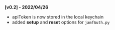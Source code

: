 **[v0.2] - 2022/04/26** 
 - apiToken is now stored in the local keychain
 - added **setup** and **reset** options for `jamfAuth.py`
